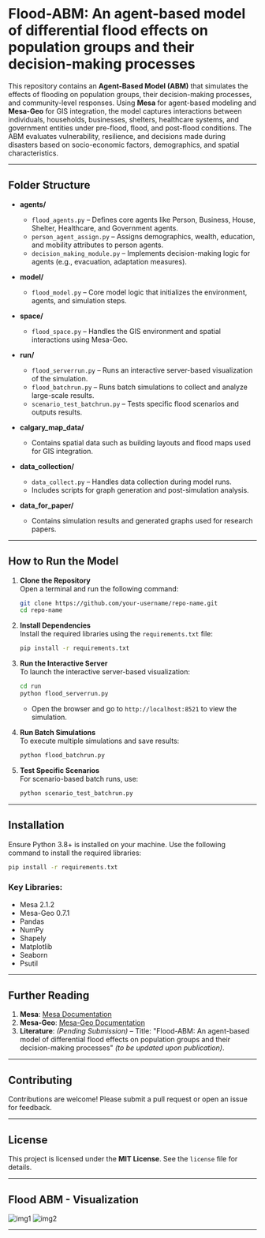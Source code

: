 # Flood-ABM: An agent-based model of differential flood effects on population groups and their decision-making processes

This repository contains an **Agent-Based Model (ABM)** that simulates the effects of flooding on population groups, their decision-making processes, and community-level responses. Using **Mesa** for agent-based modeling and **Mesa-Geo** for GIS integration, the model captures interactions between individuals, households, businesses, shelters, healthcare systems, and government entities under pre-flood, flood, and post-flood conditions. The ABM evaluates vulnerability, resilience, and decisions made during disasters based on socio-economic factors, demographics, and spatial characteristics.

---

## Folder Structure

- **agents/**
  - `flood_agents.py` – Defines core agents like Person, Business, House, Shelter, Healthcare, and Government agents.
  - `person_agent_assign.py` – Assigns demographics, wealth, education, and mobility attributes to person agents.
  - `decision_making_module.py` – Implements decision-making logic for agents (e.g., evacuation, adaptation measures).

- **model/**
  - `flood_model.py` – Core model logic that initializes the environment, agents, and simulation steps.

- **space/**
  - `flood_space.py` – Handles the GIS environment and spatial interactions using Mesa-Geo.

- **run/**
  - `flood_serverrun.py` – Runs an interactive server-based visualization of the simulation.
  - `flood_batchrun.py` – Runs batch simulations to collect and analyze large-scale results.
  - `scenario_test_batchrun.py` – Tests specific flood scenarios and outputs results.

- **calgary_map_data/**
  - Contains spatial data such as building layouts and flood maps used for GIS integration.

- **data_collection/**
  - `data_collect.py` – Handles data collection during model runs.
  - Includes scripts for graph generation and post-simulation analysis.

- **data_for_paper/**
  - Contains simulation results and generated graphs used for research papers.

---

## How to Run the Model

1. **Clone the Repository**  
   Open a terminal and run the following command:  
   ```bash
   git clone https://github.com/your-username/repo-name.git
   cd repo-name
   ```

2. **Install Dependencies**  
   Install the required libraries using the `requirements.txt` file:  
   ```bash
   pip install -r requirements.txt
   ```

3. **Run the Interactive Server**  
   To launch the interactive server-based visualization:  
   ```bash
   cd run
   python flood_serverrun.py
   ```
   - Open the browser and go to `http://localhost:8521` to view the simulation.

4. **Run Batch Simulations**  
   To execute multiple simulations and save results:  
   ```bash
   python flood_batchrun.py
   ```

5. **Test Specific Scenarios**  
   For scenario-based batch runs, use:  
   ```bash
   python scenario_test_batchrun.py
   ```

---

## Installation

Ensure Python 3.8+ is installed on your machine. Use the following command to install the required libraries:  
```bash
pip install -r requirements.txt
```

### Key Libraries:
- Mesa 2.1.2
- Mesa-Geo 0.7.1
- Pandas
- NumPy
- Shapely
- Matplotlib
- Seaborn
- Psutil

---

## Further Reading

1. **Mesa**: [Mesa Documentation](https://mesa.readthedocs.io/)
2. **Mesa-Geo**: [Mesa-Geo Documentation](https://mesa-geo.readthedocs.io/)
3. **Literature**: *(Pending Submission)* – Title: "Flood-ABM: An agent-based model of differential flood effects on population groups and their decision-making processes" *(to be updated upon publication)*.

---

## Contributing

Contributions are welcome! Please submit a pull request or open an issue for feedback.

---

## License

This project is licensed under the **MIT License**. See the `license` file for details.

---

## Flood ABM - Visualization

![img1](./images/viz1.PNG)
![img2](./images/viz2.PNG)

---
